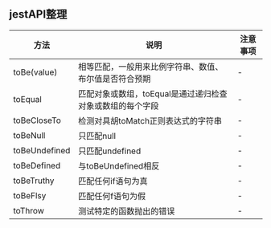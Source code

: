 ## jestAPI整理

| 方法 | 说明 | 注意事项 |
| --- | --- | --- |
| toBe(value) | 相等匹配，一般用来比例字符串、数值、布尔值是否符合预期 | - |
| toEqual | 匹配对象或数组，toEqual是通过递归检查对象或数组的每个字段 | - |
| toBeCloseTo | 检测对具胡toMatch正则表达式的字符串 | - |
| toBeNull | 只匹配null | - |
| toBeUndefined | 只匹配undefined | - |
| toBeDefined | 与toBeUndefined相反 | - |
| toBeTruthy | 匹配任何if语句为真 | - |
| toBeFlsy | 匹配任何f语句为假 | - |
| toThrow | 测试特定的函数抛出的错误 | - |

